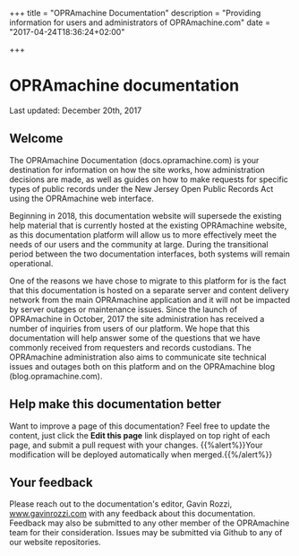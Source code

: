 +++
title = "OPRAmachine Documentation"
description = "Providing information for users and administrators of OPRAmachine.com"
date = "2017-04-24T18:36:24+02:00"

+++
# OPRAmachine documentation
Last updated: December 20th, 2017
## Welcome
The OPRAmachine Documentation (docs.opramachine.com) is your destination for information on how the site works, how administration decisions are made, as well as guides on how to make requests for specific types of public records under the New Jersey Open Public Records Act using the OPRAmachine web interface.

Beginning in 2018, this documentation website will supersede the existing help material that is currently hosted at the existing OPRAmachine website, as this documentation platform will allow us to more effectively meet the needs of our users and the community at large. During the transitional period between the two documentation interfaces, both systems will remain operational.

One of the reasons we have chose to migrate to this platform for is the fact that this documentation is
hosted on a separate server and content delivery network from the main OPRAmachine application and it will
not be impacted by server outages or maintenance issues. Since the launch of OPRAmachine in October, 2017
the site administration has received a number of inquiries from users of our platform. We hope that this
documentation will help answer some of the questions that we have commonly received from requesters and
records custodians. The OPRAmachine administration also aims to communicate site technical issues and
outages both on this platform and on the OPRAmachine blog (blog.opramachine.com).

## Help make this documentation better
Want to improve a page of this documentation? Feel free to update the content, just click the **Edit this page** link displayed on top right of each page, and submit a pull request with your changes.
{{%alert%}}Your modification will be deployed automatically when merged.{{%/alert%}}

## Your feedback
Please reach out to the documentation's editor, Gavin Rozzi, www.gavinrozzi.com with any feedback about this documentation. Feedback may also be submitted to any other member of the OPRAmachine team for their consideration. Issues may be submitted via Github to any of our website repositories.
